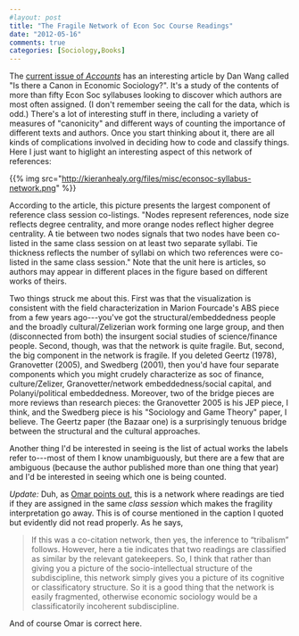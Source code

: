 ```yaml
---
#layout: post
title: "The Fragile Network of Econ Soc Course Readings"
date: "2012-05-16"
comments: true
categories: [Sociology,Books]
---
```


The [current issue of _Accounts_](http://www2.asanet.org/sectionecon/accounts12sp.pdf) has an interesting article by Dan Wang called "Is there a Canon in Economic Sociology?". It's a study of the contents of more than fifty Econ Soc syllabuses looking to discover which authors are most often assigned. (I don't remember seeing the call for the data, which is odd.) There's a lot of interesting stuff in there, including a variety of measures of "canonicity" and different ways of counting the importance of different texts and authors. Once you start thinking about it, there are all kinds of complications involved in deciding how to code and classify things. Here I just want to higlight an interesting aspect of this network of references:

{{% img src="http://kieranhealy.org/files/misc/econsoc-syllabus-network.png" %}}

According to the article, this picture presents the largest component of reference class session co-listings. "Nodes represent references, node size reflects degree centrality, and more orange nodes reflect higher degree centrality. A tie between two nodes signals that two nodes have been co-listed in the same class session on at least two separate syllabi. Tie thickness reflects the number of syllabi on which two references were co-listed in the same class session." Note that the unit here is articles, so authors may appear in different places in the figure based on different works of theirs. 

Two things struck me about this. First was that the visualization is consistent with the field characterization in Marion Fourcade's ABS piece from a few years ago---you've got the structural/embeddedness people and the broadly cultural/Zelizerian work forming one large group, and then (disconnected from both) the insurgent social studies of science/finance people. Second, though, was that the network is quite fragile. But, second, the big component in the network is fragile. If you deleted Geertz (1978), Granovetter (2005), and Swedberg (2001), then you'd have four separate components which you might crudely characterize as soc of finance, culture/Zelizer, Granovetter/network embeddedness/social capital, and Polanyi/political embeddedness. Moreover, two of the bridge pieces are more reviews than research pieces: the Granovetter 2005 is his JEP piece, I think, and the Swedberg piece is his "Sociology and Game Theory" paper, I believe. The Geertz paper (the Bazaar one) is a surprisingly tenuous bridge between the structural and the cultural approaches. 

Another thing I'd be interested in seeing is the list of actual works the labels refer to---most of them I know unambiguously, but there are a few that are ambiguous (because the author published more than one thing that year) and I'd be interested in seeing which one is being counted.

_Update:_ Duh, as [Omar points out](http://orgtheory.wordpress.com/2012/05/16/the-fragile-network-of-econ-soc-readings/#comment-104849), this is a network where readings are tied if they are assigned in the same _class session_ which makes the fragility interpretation go away. This is of course mentioned in the caption I quoted but evidently did not read properly. As he says, 

> If this was a co-citation network, then yes, the inference to “tribalism” follows. However, here a tie indicates that two readings are classified as similar by the relevant gatekeepers. So, I think that rather than giving you a picture of the socio-intellectual structure of the subdiscipline, this network simply gives you a picture of its cognitive or classificatory structure. So it is a good thing that the network is easily fragmented, otherwise economic sociology would be a classificatorily incoherent subdiscipline.

And of course Omar is correct here.
